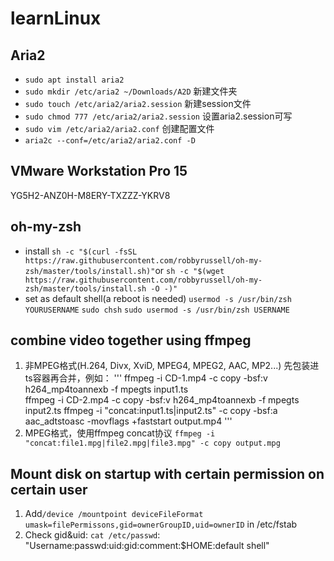 # learnLinux

## Aria2
- `sudo apt install aria2`
- `sudo mkdir /etc/aria2 ~/Downloads/A2D` 新建文件夹 
- `sudo touch /etc/aria2/aria2.session` 新建session文件
- `sudo chmod 777 /etc/aria2/aria2.session` 设置aria2.session可写 
- `sudo vim /etc/aria2/aria2.conf` 创建配置文件
- `aria2c --conf=/etc/aria2/aria2.conf -D`

## VMware Workstation Pro 15
YG5H2-ANZ0H-M8ERY-TXZZZ-YKRV8

## oh-my-zsh
- install
`sh -c "$(curl -fsSL https://raw.githubusercontent.com/robbyrussell/oh-my-zsh/master/tools/install.sh)"`or `sh -c "$(wget https://raw.githubusercontent.com/robbyrussell/oh-my-zsh/master/tools/install.sh -O -)"`
- set as default shell(a reboot is needed)
`usermod -s /usr/bin/zsh YOURUSERNAME`
`sudo chsh`
`sudo usermod -s /usr/bin/zsh USERNAME`

## combine video together using ffmpeg
1. 非MPEG格式(H.264, Divx, XviD, MPEG4, MPEG2, AAC, MP2...)
先包装进ts容器再合并，例如：
'''
ffmpeg -i CD-1.mp4  -c copy -bsf:v h264_mp4toannexb -f mpegts input1.ts                                   
ffmpeg -i CD-2.mp4  -c copy -bsf:v h264_mp4toannexb -f mpegts input2.ts
ffmpeg -i "concat:input1.ts|input2.ts" -c copy -bsf:a aac_adtstoasc -movflags +faststart output.mp4
'''
2. MPEG格式，使用ffmpeg concat协议
`ffmpeg -i "concat:file1.mpg|file2.mpg|file3.mpg" -c copy output.mpg`

## Mount disk on startup with certain permission on certain user
1. Add`/device /mountpoint deviceFileFormat umask=filePermissons,gid=ownerGroupID,uid=ownerID` in /etc/fstab
2. Check gid&uid: `cat /etc/passwd`:
"Username:passwd:uid:gid:comment:$HOME:default shell"
